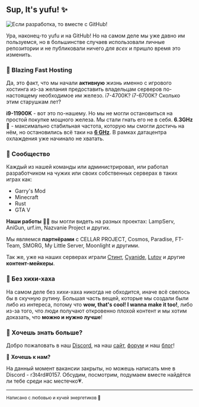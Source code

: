## Sup, It's yufu! ✨

![Если разработка, то вместе с GitHub!](https://u.yufu.us/Tym3.png)

Ура, наконец-то yufu и на GitHub!
Но на самом деле мы уже давно им пользуемся, но в большинстве случаев использовали личные репозитории и не публиковали ничего *для всех* и пришло время это изменить.

### 🚀 Blazing Fast Hosting

Да, это факт, что мы начали **активную** жизнь именно с игрового хостинга из-за желания предоставить владельцам серверов по-настоящему необходимое им железо. 
i7-4700K? i7-6700K? Сколько этим старушкам лет? 

**i9-11900K** - вот это по-нашему. Но мы не могли остановиться на простой покупке мощного железа. Мы стали гнать его не в себя. **6.3GHz** 🤯 - максимально стабильная частота, которую мы смогли достичь на нём, но остановились всё таки на **[6 GHz](https://u.yufu.us/lyPt.mp4)**. В рамках датацентра охлаждения уже начинало не хватать.

### 🙌 Сообщество

Каждый из нашей команды или администрировал, или работал разработчиком на чужих или своих собственных серверах в таких играх как:

- Garry's Mod
- Minecraft
- Rust
- GTA V

**Наши работы** 👩‍💻 вы могли видеть на разных проектах: LampServ, AniGun, urf.im, Nazvanie Project и других.

Мы являемся **партнёрами** с  CELLAR PROJECT, Cosmos, Paradise, FT-Team, SMORG, My Little Server, Moonlight и другими.

Так же, уже на наших серверах играли [Стинт](https://youtu.be/VJUbrjR-Nu0?t=243), [Cyanide](https://www.youtube.com/watch?v=tHu-3hF2LGU), [Lutov](https://www.youtube.com/watch?v=n5aoxyOHEIY) и другие **контент-мейкеры**.

### 🤫 Без хихи-хаха
На самом деле без хихи-хаха никогда не обходится, иначе всё свелось бы в скучную рутину.
Большая часть вещей, которые мы создали были либо из интереса, потому что **wow, that's cool! I wanna make it too!**, либо из-за того, что люди получают откровенно плохой контент и мы хотим доказать, что **можно и нужно лучше**!

### 🍿 Хочешь знать больше?

Добро пожаловать в наш [Discord](https://discord.gg/wJKcY3mRjM), на наш [сайт](https://yufu.us/), [форум](https://forum.yufu.us) и наш [блог](https://b.yufu.us)!

🎸 **Хочешь к нам?**

На данный момент вакансии закрыты, но можешь написать мне в Discord - r3t4rd#0157. Обсудим, посмотрим, подумаем вместе найдётся ли тебе среди нас местечко💗.

---

<sub>Написано с любовью и кучей энергетиков 🖤</sub>
